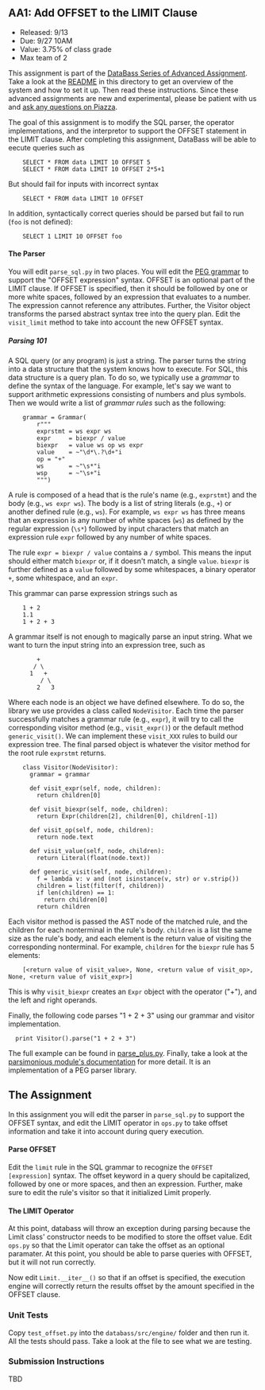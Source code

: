 ## AA1: Add OFFSET to the LIMIT Clause


* Released: 9/13
* Due: 9/27 10AM
* Value: 3.75% of class grade
* Max team of 2

This assignment is part of the [DataBass Series of Advanced Assignment](./).  Take a look at the [README](./) in this directory to get an overview of the system and how to set it up.  Then read these instructions.  Since these advanced assignments are new and experimental, please be patient with us and [ask any questions on Piazza](https://piazza.com/class/jgwnwiy186d6pu).


The goal of this assignment is to modify the SQL parser, the operator implementations, and the interpretor to support the OFFSET statement in the LIMIT clause.    After completing this assignment, DataBass will be able to eecute queries such as 

        SELECT * FROM data LIMIT 10 OFFSET 5
        SELECT * FROM data LIMIT 10 OFFSET 2*5+1

But should fail for inputs with incorrect syntax

        SELECT * FROM data LIMIT 10 OFFSET

In addition, syntactically correct queries should be parsed but fail to run (`foo` is not defined):

        SELECT 1 LIMIT 10 OFFSET foo


#### The Parser

You will edit `parse_sql.py` in two places.  You will edit the [PEG grammar](https://pegjs.org/) to support the "OFFSET expression" syntax.   OFFSET is an optional part of the LIMIT clause.  If OFFSET is specified, then it should be followed by one or more white spaces, followed by an expression that evaluates to a number.  The expression cannot reference any attributes.
Further, the Visitor object transforms the parsed abstract syntax tree into the query plan.  Edit the `visit_limit` method to take into account the new OFFSET syntax.  


##### Parsing 101

A SQL query (or any program) is just a string.  The parser turns the string into a data structure that the system knows how to execute.  For SQL, this data structure is a query plan.  To do so, we typically use a _grammar_ to define the syntax of the language.  For example, let's say we want to support arithmetic expressions consisting of numbers and plus symbols.  Then we would write a list of _grammar rules_ such as the following:

        grammar = Grammar(
            r"""
            exprstmt = ws expr ws
            expr     = biexpr / value
            biexpr   = value ws op ws expr
            value    = ~"\d*\.?\d+"i
            op = "+" 
            ws       = ~"\s*"i
            wsp      = ~"\s+"i
            """)


A rule is composed of a head that is the rule's name (e.g., `exprstmt`) and the body (e.g., `ws expr ws`).  The body is a list of string literals (e.g., `+`) or another defined rule (e.g., `ws`).    For example, `ws expr ws` has three means that an expression is any number of white spaces (`ws`) as defined by the regular expression (`\s*`) followed by input characters that match an expression rule `expr` followed by any number of white spaces.  

The rule `expr = biexpr / value` contains a `/` symbol.  This means the input should either match `biexpr` or, if it doesn't match, a single `value`.  `biexpr` is further defined as a `value` followed by some whitespaces, a binary operator `+`, some whitespace, and an `expr`.

This grammar can parse expression strings such as

        1 + 2
        1.1
        1 + 2 + 3


A grammar itself is not enough to magically parse an input string.  What we want to turn the input string into an expression tree, such as

            +
           / \
          1   +
             / \
            2   3

Where each node is an object we have defined elsewhere.  To do so, the library we use provides a class called `NodeVisitor`.  Each time the parser successfully matches a grammar rule (e.g., `expr`), it will try to call the corresponding visitor method (e.g., `visit_expr()`) or the default method `generic_visit()`.  We can implement these `visit_XXX` rules to build our expression tree.   The final parsed object is whatever the visitor method for the root rule `exprstmt` returns.  


        class Visitor(NodeVisitor):
          grammar = grammar

          def visit_expr(self, node, children):
            return children[0]

          def visit_biexpr(self, node, children):
            return Expr(children[2], children[0], children[-1])

          def visit_op(self, node, children):
            return node.text

          def visit_value(self, node, children):
            return Literal(float(node.text))

          def generic_visit(self, node, children):
            f = lambda v: v and (not isinstance(v, str) or v.strip())
            children = list(filter(f, children))
            if len(children) == 1: 
              return children[0]
            return children

Each visitor method is passed the AST node of the matched rule, and the children for each nonterminal in the rule's body.  `children` is a list the same size as the rule's body, and each element is the return value of visiting the corresponding nonterminal.  For example, `children` for the `biexpr` rule has 5 elements:

        [<return value of visit_value>, None, <return value of visit_op>, None, <return value of visit_expr>]

This is why `visit_biexpr` creates an `Expr` object with the operator ("+"), and the left and right operands.

Finally, the following code parses "1 + 2 + 3" using our grammar and visitor implementation.

      print Visitor().parse("1 + 2 + 3")

The full example can be found in [parse_plus.py](./parse_plus.py).  Finally, take a look at the [parsimonious module's documentation](https://github.com/erikrose/parsimonious) for more detail.  It is an implementation of a PEG parser library. 

## The Assignment

In this assignment you will edit the parser in `parse_sql.py` to support the OFFSET syntax, and edit the LIMIT operator in `ops.py` to take offset information and take it into account during query execution.

#### Parse OFFSET

Edit the `limit` rule in the SQL grammar to recognize the `OFFSET [expression]` syntax.  The offset keyword in a query should be capitalized, followed by one or more spaces, and then an expression.  Further, make sure to edit the rule's visitor so that it initialized Limit properly.  

#### The LIMIT Operator

At this point, databass will throw an exception during parsing because the Limit class' constructor needs to be modified to store the offset value.  Edit `ops.py` so that the Limit operator can take the offset as an optional paramater.  At this point, you should be able to parse queries with OFFSET, but it will not run correctly.

Now edit `Limit.__iter__()` so that if an offset is specified, the execution engine will correctly return the results offset by the amount specified in the OFFSET clause.


### Unit Tests

Copy `test_offset.py` into the `databass/src/engine/` folder and then run it.  All the tests should pass.  Take a look at the file to see what we are testing.  

### Submission Instructions

TBD
